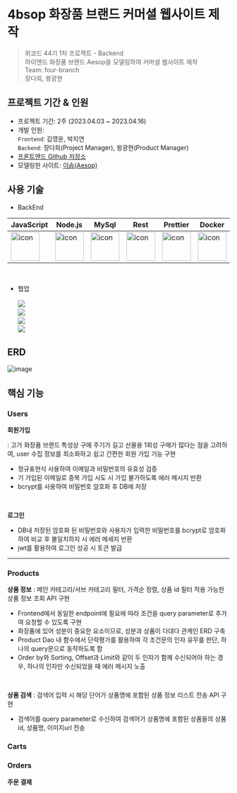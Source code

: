 # 4bsop 화장품 브랜드 커머셜 웹사이트 제작
> 위코드 44기 1차 프로젝트 - Backend <br>
> 하이엔드 화장품 브랜드 Aesop을 모델링하여 커머셜 웹사이트 제작<br>
> Team: four-branch<br>
> 장다희, 왕광현<br>

## 프로젝트 기간 & 인원
* 프로젝트 기간: 2주 (2023.04.03 ~ 2023.04.16)   
* 개발 인원:  
  `Frontend`: 김영운, 박지연 <br>
  `Backend`: 장다희(Project Manager), 왕광현(Product Manager) <br>
* [프론트엔드 Github 저장소](https://github.com/wecode-bootcamp-korea/44-1st-four-branch-frontend)
* 모델링한 사이트: [이솝(Aesop)](https://www.aesop.com/kr/)
 
 ## 사용 기술

* BackEnd   

 |JavaScript|Node.js|MySql|Rest|Prettier|Docker|AWS|
|---|---|---|---|---|---|---|
|<div style="display: flex; align-items: flex-start;"><img src="https://techstack-generator.vercel.app/js-icon.svg" alt="icon" width="65" height="65" /></div>| <div style="display: flex; align-items: flex-start;"><img src="https://techstack-generator.vercel.app/nginx-icon.svg" alt="icon" width="65" height="65" /></div>| <div style="display: flex; align-items: flex-start;"><img src="https://techstack-generator.vercel.app/mysql-icon.svg" alt="icon" width="65" height="65" /></div>|<div style="display: flex; align-items: flex-start;"><img src="https://techstack-generator.vercel.app/restapi-icon.svg" alt="icon" width="65" height="65" /></div>|<div style="display: flex; align-items: flex-start;"><img src="https://techstack-generator.vercel.app/prettier-icon.svg" alt="icon" width="65" height="65" /></div>|<div style="display: flex; align-items: flex-start;"><img src="https://techstack-generator.vercel.app/docker-icon.svg" alt="icon" width="65" height="65" /></div>|<div style="display: flex; align-items: flex-start;"><img src="https://techstack-generator.vercel.app/aws-icon.svg" alt="icon" width="65" height="65" /></div>|
<br>

* 협업 <br><br>
<img src="https://img.shields.io/badge/github-181717?style=for-the-badge&logo=github&logoColor=white"> <br>
<img src="https://img.shields.io/badge/trello-0055cc?style=for-the-badge&logo=trello&logoColor=yellow"> <br>
<img src="https://img.shields.io/badge/slack-4A154B?style=for-the-badge&logo=Slack&logoColor=wihte"> <br>
<img src="https://img.shields.io/badge/notion-000000?style=for-the-badge&logo=notion&logoColor=white"> <br>

 ## ERD
 
![image](https://user-images.githubusercontent.com/120387100/233080857-d5912540-1add-4c1d-aa7f-048d97d52026.png)

 ## 핵심 기능
 
 ### Users
 

 **회원가입**
 
 : 고가 화장품 브랜드 특성상 구매 주기가 길고 선물용 1회성 구매가 많다는 점을 고려하여, user 수집 정보를 최소화하고 쉽고 간편한 회원 가입 기능 구현
 - 정규표현식 사용하여 이메일과 비밀번호의 유효성 검증
 - 기 가입된 이메일로 중복 가입 시도 시 가입 불가하도록 에러 메시지 반환
 - bcrypt를 사용하여 비밀번호 암호화 후 DB에 저장
<br> 


 **로그인** 
 - DB내 저장된 암호화 된 비밀번호와 사용자가 입력한 비밀번호를 bcrypt로 암호화하여 비교 후 불일치하지 시 에러 메세지 반환 
 - jwt를 활용하여 로그인 성공 시 토큰 발급

***
 
 ### Products
 

 **상품 정보** 
 : 메인 카테고리/서브 카테고리 필터, 가격순 정렬, 상품 id 필터 적용 가능한 상품 정보 조회 API 구현
 - Frontend에서 동일한 endpoint에 필요에 따라 조건을 query parameter로 추가여 요청할 수 있도록 구현
 - 화장품에 있어 성분이 중요한 요소이므로, 성분과 상품이 다대다 관계인 ERD 구축
 - Product Dao 내 함수에서 단락평가를 활용하여 각 조건문의 인자 유무를 판단, 하나의 query문으로 동작하도록 함
 - Order by와 Sorting, Offset과 Limit와 같이 두 인자가 함께 수신되어야 하는 경우, 하나의 인자만 수신되었을 때 에러 메시지 노출

<br>

 **상품 검색**
 : 검색어 입력 시 해당 단어가 상품명에 포함된 상품 정보 리스트 전송 API 구현
 - 검색어를 query parameter로 수신하여 검색어가 상품명에 포함된 상품들의 상품 id, 상품명, 이미지url 전송 
  

### Carts

### Orders
**주문**
**결제**
